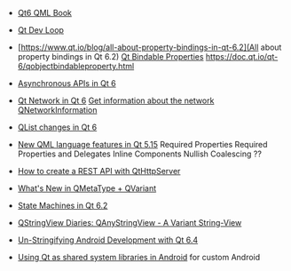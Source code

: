 * [Qt6 QML Book](https://www.qt.io/product/qt6/qml-book)

* [Qt Dev Loop](https://www.qt.io/blog/tag/loop)

* [https://www.qt.io/blog/all-about-property-bindings-in-qt-6.2](All about property bindings in Qt 6.2)
  [Qt Bindable Properties](https://doc.qt.io/qt-6/bindableproperties.html)
  https://doc.qt.io/qt-6/qobjectbindableproperty.html

* [Asynchronous APIs in Qt 6](https://www.qt.io/blog/asynchronous-apis-in-qt-6)
* [Qt Network in Qt 6](https://www.qt.io/blog/qt-network-in-qt-6)
  [Get information about the network](https://bugreports.qt.io/browse/QTBUG-86966)
  [QNetworkInformation](https://doc.qt.io/qt-6/qnetworkinformation.html)
* [QList changes in Qt 6](https://www.qt.io/blog/qlist-changes-in-qt-6)
* [New QML language features in Qt 5.15](https://www.qt.io/blog/new-qml-language-features-in-qt-5.15)
  Required Properties
  Required Properties and Delegates
  Inline Components
  Nullish Coalescing ??
* [How to create a REST API with QtHttpServer](https://www.qt.io/blog/how-to-create-a-rest-api-with-qthttpserver)
* [What's New in QMetaType + QVariant](https://www.qt.io/blog/whats-new-in-qmetatype-qvariant)
* [State Machines in Qt 6.2](https://www.qt.io/blog/state-machines-in-qt-6.2)
* [QStringView Diaries: QAnyStringView - A Variant String-View](https://www.qt.io/blog/qstringview-diaries-qanystringview)

* [Un-Stringifying Android Development with Qt 6.4](https://www.qt.io/blog/unstringifying-android-development-with-qt-6.4)
* [Using Qt as shared system libraries in Android](https://www.qt.io/blog/using-qt-as-shared-system-libraries-in-android)
  for custom Android
